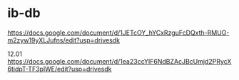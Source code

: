 # ib-db
https://docs.google.com/document/d/1JETcOY_hYCxRzguFcDQxth-RMUG-m2zyw19yXLJufns/edit?usp=drivesdk

12.01
https://docs.google.com/document/d/1ea23ccYIF6NdBZAcJBcUmjd2PRycX6tidpT-TF3plWE/edit?usp=drivesdk